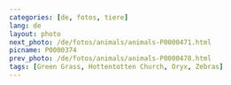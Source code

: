 ```yaml
---
categories: [de, fotos, tiere]
lang: de
layout: photo
next_photo: /de/fotos/animals/animals-P0000471.html
picname: P0000374
prev_photo: /de/fotos/animals/animals-P0000478.html
tags: [Green Grass, Hottentotten Church, Oryx, Zebras]
---
```

